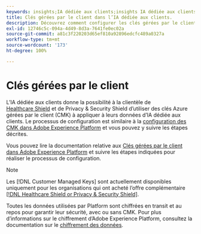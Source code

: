 ```yaml
---
keywords: insights;IA dédiée aux clients;insights IA dédiée aux clients;service de requêtes AAI;requêtes d’IA dédiée aux clients;scores d’IA dédiée aux clients; clés gérées par le client dans CAI
title: Clés gérées par le client dans l’IA dédiée aux clients.
description: Découvrez comment configurer les clés gérées par le client pour l’IA dédiée aux clients.
exl-id: 12746c5c-094a-4d49-8d3a-7641fe0ec02a
source-git-commit: a81c3f220203d65ef810a92896edcfc489a0327a
workflow-type: tm+mt
source-wordcount: '173'
ht-degree: 100%

---
```


# Clés gérées par le client

L’IA dédiée aux clients donne la possibilité à la clientèle de [Healthcare Shield](https://www.adobe.com/trust/compliance/hipaa-ready.html) et de Privacy &amp; Security Shield d’utiliser des clés Azure gérées par le client (CMK) à appliquer à leurs données d’IA dédiée aux clients. Le processus de configuration est similaire à la [configuration des CMK dans Adobe Experience Platform](../../../landing/governance-privacy-security/customer-managed-keys/overview.md) et vous pouvez y suivre les étapes décrites.

Vous pouvez lire la documentation relative aux [Clés gérées par le client dans Adobe Experience Platform](../../../landing/governance-privacy-security/encryption.md) et suivre les étapes indiquées pour réaliser le processus de configuration.

>[!NOTE]
>
>Les [!DNL Customer Managed Keys] sont actuellement disponibles uniquement pour les organisations qui ont acheté l’offre complémentaire [[!DNL Healthcare Shield or Privacy & Security Shield]](https://experienceleague.adobe.com/docs/blueprints-learn/architecture/vertical-blueprints/healthcare-vertical.html?lang=fr).

Toutes les données utilisées par Platform sont chiffrées en transit et au repos pour garantir leur sécurité, avec ou sans CMK. Pour plus d’informations sur le chiffrement d’Adobe Experience Platform, consultez la documentation sur le [chiffrement des données](../../../landing/governance-privacy-security/encryption.md).
